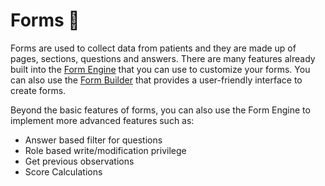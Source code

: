 # Forms 📝

Forms are used to collect data from patients and they are made up of pages, sections, questions and answers. There are many features already built into the [Form Engine](https://github.com/openmrs/openmrs-esm-form-engine-lib) that you can use to customize your forms. You can also use the [Form Builder](https://github.com/openmrs/openmrs-esm-form-builder) that provides a user-friendly interface to create forms.

Beyond the basic features of forms, you can also use the Form Engine to implement more advanced features such as:

- Answer based filter for questions
- Role based write/modification privilege
- Get previous observations
- Score Calculations

